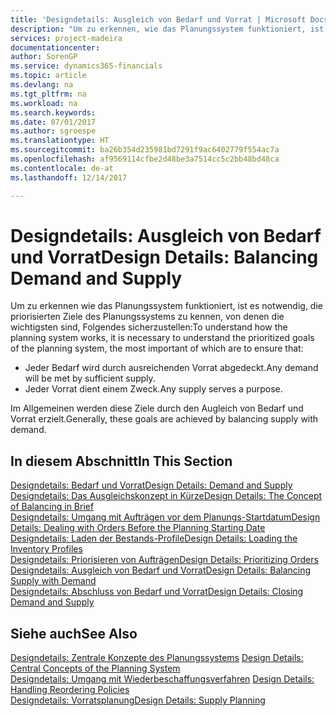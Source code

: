 ```yaml
---
title: 'Designdetails: Ausgleich von Bedarf und Vorrat | Microsoft Docs'
description: "Um zu erkennen, wie das Planungssystem funktioniert, ist es erforderlich, die priorisierten Ziele des Planungssystems zu kennen. Die wichtigsten davon sind, sicherzustellen, dass jeglicher Bedarf durch genügenden Vorrat befriedigt wird und jeder Vorrat einem Zweck dient."
services: project-madeira
documentationcenter: 
author: SorenGP
ms.service: dynamics365-financials
ms.topic: article
ms.devlang: na
ms.tgt_pltfrm: na
ms.workload: na
ms.search.keywords: 
ms.date: 07/01/2017
ms.author: sgroespe
ms.translationtype: HT
ms.sourcegitcommit: ba26b354d235981bd7291f9ac6402779f554ac7a
ms.openlocfilehash: af9569114cfbe2d48be3a7514cc5c2bb48bd48ca
ms.contentlocale: de-at
ms.lasthandoff: 12/14/2017

---
```

# <a name="design-details-balancing-demand-and-supply"></a><span data-ttu-id="935e4-103">Designdetails: Ausgleich von Bedarf und Vorrat</span><span class="sxs-lookup"><span data-stu-id="935e4-103">Design Details: Balancing Demand and Supply</span></span>
<span data-ttu-id="935e4-104">Um zu erkennen wie das Planungssystem funktioniert, ist es notwendig, die priorisierten Ziele des Planungssystems zu kennen, von denen die wichtigsten sind, Folgendes sicherzustellen:</span><span class="sxs-lookup"><span data-stu-id="935e4-104">To understand how the planning system works, it is necessary to understand the prioritized goals of the planning system, the most important of which are to ensure that:</span></span>  

- <span data-ttu-id="935e4-105">Jeder Bedarf wird durch ausreichenden Vorrat abgedeckt.</span><span class="sxs-lookup"><span data-stu-id="935e4-105">Any demand will be met by sufficient supply.</span></span>  
- <span data-ttu-id="935e4-106">Jeder Vorrat dient einem Zweck.</span><span class="sxs-lookup"><span data-stu-id="935e4-106">Any supply serves a purpose.</span></span>  

 <span data-ttu-id="935e4-107">Im Allgemeinen werden diese Ziele durch den Augleich von Bedarf und Vorrat erzielt.</span><span class="sxs-lookup"><span data-stu-id="935e4-107">Generally, these goals are achieved by balancing supply with demand.</span></span>  

## <a name="in-this-section"></a><span data-ttu-id="935e4-108">In diesem Abschnitt</span><span class="sxs-lookup"><span data-stu-id="935e4-108">In This Section</span></span>  
[<span data-ttu-id="935e4-109">Designdetails: Bedarf und Vorrat</span><span class="sxs-lookup"><span data-stu-id="935e4-109">Design Details: Demand and Supply</span></span>](design-details-demand-and-supply.md)  
[<span data-ttu-id="935e4-110">Designdetails: Das Ausgleichskonzept in Kürze</span><span class="sxs-lookup"><span data-stu-id="935e4-110">Design Details: The Concept of Balancing in Brief</span></span>](design-details-the-concept-of-balancing-in-brief.md)  
[<span data-ttu-id="935e4-111">Designdetails: Umgang mit Aufträgen vor dem Planungs-Startdatum</span><span class="sxs-lookup"><span data-stu-id="935e4-111">Design Details: Dealing with Orders Before the Planning Starting Date</span></span>](design-details-dealing-with-orders-before-the-planning-starting-date.md)  
[<span data-ttu-id="935e4-112">Designdetails: Laden der Bestands-Profile</span><span class="sxs-lookup"><span data-stu-id="935e4-112">Design Details: Loading the Inventory Profiles</span></span>](design-details-loading-the-inventory-profiles.md)  
[<span data-ttu-id="935e4-113">Designdetails: Priorisieren von Aufträgen</span><span class="sxs-lookup"><span data-stu-id="935e4-113">Design Details: Prioritizing Orders</span></span>](design-details-prioritizing-orders.md)  
[<span data-ttu-id="935e4-114">Designdetails: Ausgleich von Bedarf und Vorrat</span><span class="sxs-lookup"><span data-stu-id="935e4-114">Design Details: Balancing Supply with Demand</span></span>](design-details-balancing-supply-with-demand.md)  
[<span data-ttu-id="935e4-115">Designdetails: Abschluss von Bedarf und Vorrat</span><span class="sxs-lookup"><span data-stu-id="935e4-115">Design Details: Closing Demand and Supply</span></span>](design-details-closing-demand-and-supply.md)  

## <a name="see-also"></a><span data-ttu-id="935e4-116">Siehe auch</span><span class="sxs-lookup"><span data-stu-id="935e4-116">See Also</span></span>  
 <span data-ttu-id="935e4-117">[Designdetails: Zentrale Konzepte des Planungssystems](design-details-central-concepts-of-the-planning-system.md) </span><span class="sxs-lookup"><span data-stu-id="935e4-117">[Design Details: Central Concepts of the Planning System](design-details-central-concepts-of-the-planning-system.md) </span></span>  
 <span data-ttu-id="935e4-118">[Designdetails: Umgang mit Wiederbeschaffungsverfahren](design-details-handling-reordering-policies.md) </span><span class="sxs-lookup"><span data-stu-id="935e4-118">[Design Details: Handling Reordering Policies](design-details-handling-reordering-policies.md) </span></span>  
 [<span data-ttu-id="935e4-119">Designdetails: Vorratsplanung</span><span class="sxs-lookup"><span data-stu-id="935e4-119">Design Details: Supply Planning</span></span>](design-details-supply-planning.md)

